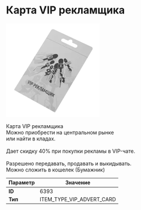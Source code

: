 # Карта VIP рекламщика

![Item Image](../img/6393.webp?raw=true)

Карта VIP рекламщика<br>Можно приобрести на центральном рынке<br>или найти в кладах.<br><br>Дает скидку 40% при покупки рекламы в VIP-чате.<br><br>Разрешено передавать, продавать и выкидывать.<br>Можно сложить в кошелек (Бумажник)


| Параметр | Значение |
|----------|----------|
| **ID** | 6393 |
| **Тип** | ITEM_TYPE_VIP_ADVERT_CARD |

